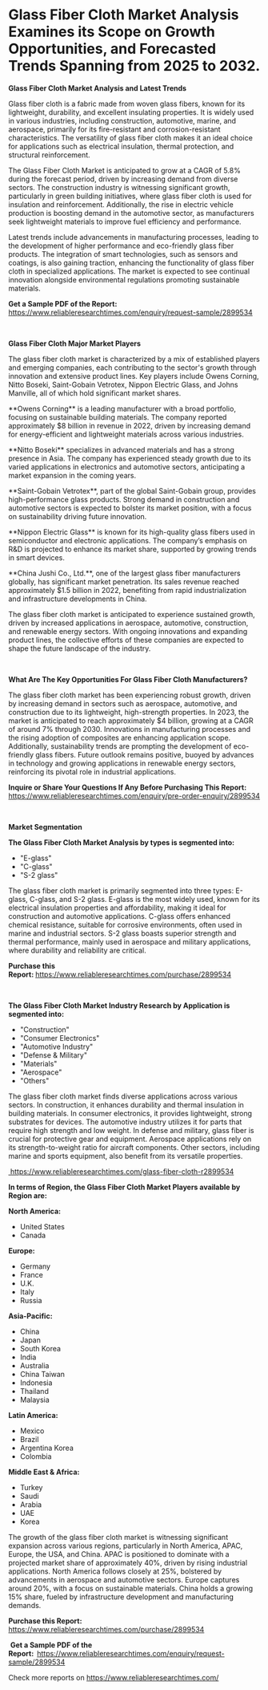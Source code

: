 <p><h1>Glass Fiber Cloth Market Analysis Examines its Scope on Growth Opportunities, and Forecasted Trends Spanning from 2025 to 2032.</h1></p><p><strong>Glass Fiber Cloth Market Analysis and Latest Trends</strong></p>
<p><p>Glass fiber cloth is a fabric made from woven glass fibers, known for its lightweight, durability, and excellent insulating properties. It is widely used in various industries, including construction, automotive, marine, and aerospace, primarily for its fire-resistant and corrosion-resistant characteristics. The versatility of glass fiber cloth makes it an ideal choice for applications such as electrical insulation, thermal protection, and structural reinforcement.</p><p>The Glass Fiber Cloth Market is anticipated to grow at a CAGR of 5.8% during the forecast period, driven by increasing demand from diverse sectors. The construction industry is witnessing significant growth, particularly in green building initiatives, where glass fiber cloth is used for insulation and reinforcement. Additionally, the rise in electric vehicle production is boosting demand in the automotive sector, as manufacturers seek lightweight materials to improve fuel efficiency and performance.</p><p>Latest trends include advancements in manufacturing processes, leading to the development of higher performance and eco-friendly glass fiber products. The integration of smart technologies, such as sensors and coatings, is also gaining traction, enhancing the functionality of glass fiber cloth in specialized applications. The market is expected to see continual innovation alongside environmental regulations promoting sustainable materials.</p></p>
<p><strong>Get a Sample PDF of the Report:&nbsp;</strong> <a href="https://www.reliableresearchtimes.com/enquiry/request-sample/2899534?utm_campaign=3037&utm_medium=2&utm_source=Github&utm_content=ia&utm_term=16032025&utm_id=glass-fiber-cloth">https://www.reliableresearchtimes.com/enquiry/request-sample/2899534</a></p>
<p>&nbsp;</p>
<p><strong>Glass Fiber Cloth Major Market Players</strong></p>
<p><p>The glass fiber cloth market is characterized by a mix of established players and emerging companies, each contributing to the sector's growth through innovation and extensive product lines. Key players include Owens Corning, Nitto Boseki, Saint-Gobain Vetrotex, Nippon Electric Glass, and Johns Manville, all of which hold significant market shares.</p><p>**Owens Corning** is a leading manufacturer with a broad portfolio, focusing on sustainable building materials. The company reported approximately $8 billion in revenue in 2022, driven by increasing demand for energy-efficient and lightweight materials across various industries.</p><p>**Nitto Boseki** specializes in advanced materials and has a strong presence in Asia. The company has experienced steady growth due to its varied applications in electronics and automotive sectors, anticipating a market expansion in the coming years.</p><p>**Saint-Gobain Vetrotex**, part of the global Saint-Gobain group, provides high-performance glass products. Strong demand in construction and automotive sectors is expected to bolster its market position, with a focus on sustainability driving future innovation.</p><p>**Nippon Electric Glass** is known for its high-quality glass fibers used in semiconductor and electronic applications. The company’s emphasis on R&D is projected to enhance its market share, supported by growing trends in smart devices.</p><p>**China Jushi Co., Ltd.**, one of the largest glass fiber manufacturers globally, has significant market penetration. Its sales revenue reached approximately $1.5 billion in 2022, benefiting from rapid industrialization and infrastructure developments in China.</p><p>The glass fiber cloth market is anticipated to experience sustained growth, driven by increased applications in aerospace, automotive, construction, and renewable energy sectors. With ongoing innovations and expanding product lines, the collective efforts of these companies are expected to shape the future landscape of the industry.</p></p>
<p>&nbsp;</p>
<p><strong>What Are The Key Opportunities For Glass Fiber Cloth Manufacturers?</strong></p>
<p><p>The glass fiber cloth market has been experiencing robust growth, driven by increasing demand in sectors such as aerospace, automotive, and construction due to its lightweight, high-strength properties. In 2023, the market is anticipated to reach approximately $4 billion, growing at a CAGR of around 7% through 2030. Innovations in manufacturing processes and the rising adoption of composites are enhancing application scope. Additionally, sustainability trends are prompting the development of eco-friendly glass fibers. Future outlook remains positive, buoyed by advances in technology and growing applications in renewable energy sectors, reinforcing its pivotal role in industrial applications.</p></p>
<p><strong>Inquire or Share Your Questions If Any Before Purchasing This Report:</strong> <a href="https://www.reliableresearchtimes.com/enquiry/pre-order-enquiry/2899534?utm_campaign=3037&utm_medium=2&utm_source=Github&utm_content=ia&utm_term=16032025&utm_id=glass-fiber-cloth">https://www.reliableresearchtimes.com/enquiry/pre-order-enquiry/2899534</a></p>
<p>&nbsp;</p>
<p><strong>Market Segmentation</strong></p>
<p><strong>The Glass Fiber Cloth Market Analysis by types is segmented into:</strong></p>
<p><ul><li>"E-glass"</li><li>"C-glass"</li><li>"S-2 glass"</li></ul></p>
<p><p>The glass fiber cloth market is primarily segmented into three types: E-glass, C-glass, and S-2 glass. E-glass is the most widely used, known for its electrical insulation properties and affordability, making it ideal for construction and automotive applications. C-glass offers enhanced chemical resistance, suitable for corrosive environments, often used in marine and industrial sectors. S-2 glass boasts superior strength and thermal performance, mainly used in aerospace and military applications, where durability and reliability are critical.</p></p>
<p><strong>Purchase this Report:&nbsp;</strong><a href="https://www.reliableresearchtimes.com/purchase/2899534?utm_campaign=3037&utm_medium=2&utm_source=Github&utm_content=ia&utm_term=16032025&utm_id=glass-fiber-cloth">https://www.reliableresearchtimes.com/purchase/2899534</a></p>
<p>&nbsp;</p>
<p><strong>The Glass Fiber Cloth Market Industry Research by Application is segmented into:</strong></p>
<p><ul><li>"Construction"</li><li>"Consumer Electronics"</li><li>"Automotive Industry"</li><li>"Defense & Military"</li><li>"Materials"</li><li>"Aerospace"</li><li>"Others"</li></ul></p>
<p><p>The glass fiber cloth market finds diverse applications across various sectors. In construction, it enhances durability and thermal insulation in building materials. In consumer electronics, it provides lightweight, strong substrates for devices. The automotive industry utilizes it for parts that require high strength and low weight. In defense and military, glass fiber is crucial for protective gear and equipment. Aerospace applications rely on its strength-to-weight ratio for aircraft components. Other sectors, including marine and sports equipment, also benefit from its versatile properties.</p></p>
<p><a href="https://www.reliableresearchtimes.com/glass-fiber-cloth-r2899534?utm_campaign=3037&utm_medium=2&utm_source=Github&utm_content=ia&utm_term=16032025&utm_id=glass-fiber-cloth">&nbsp;https://www.reliableresearchtimes.com/glass-fiber-cloth-r2899534</a></p>
<p><strong>In terms of Region, the Glass Fiber Cloth Market Players available by Region are:</strong></p>
<p>
    <p> <strong> North America: </strong>
        <ul>
            <li>United States</li>
            <li>Canada</li>
        </ul>
        </p> 
    <p> <strong> Europe: </strong>
        <ul>
            <li>Germany</li>
            <li>France</li>
            <li>U.K.</li>
            <li>Italy</li>
            <li>Russia</li>
        </ul>
        </p> 
    <p> <strong> Asia-Pacific: </strong>
        <ul>
            <li>China</li>
            <li>Japan</li>
            <li>South Korea</li>
            <li>India</li>
            <li>Australia</li>
            <li>China Taiwan</li>
            <li>Indonesia</li>
            <li>Thailand</li>
            <li>Malaysia</li>
        </ul>
        </p> 
    <p> <strong> Latin America: </strong>
        <ul>
            <li>Mexico</li>
            <li>Brazil</li>
            <li>Argentina Korea</li>
            <li>Colombia</li>
        </ul>
        </p> 
    <p> <strong> Middle East & Africa: </strong>
        <ul>
            <li>Turkey</li>
            <li>Saudi</li>
            <li>Arabia</li>
            <li>UAE</li>
            <li>Korea</li>
        </ul>
    </p>
    </p>
<p><p>The growth of the glass fiber cloth market is witnessing significant expansion across various regions, particularly in North America, APAC, Europe, the USA, and China. APAC is positioned to dominate with a projected market share of approximately 40%, driven by rising industrial applications. North America follows closely at 25%, bolstered by advancements in aerospace and automotive sectors. Europe captures around 20%, with a focus on sustainable materials. China holds a growing 15% share, fueled by infrastructure development and manufacturing demands.</p></p>
<p><strong>Purchase this Report: </strong><a href="https://www.reliableresearchtimes.com/purchase/2899534?utm_campaign=3037&utm_medium=2&utm_source=Github&utm_content=ia&utm_term=16032025&utm_id=glass-fiber-cloth">https://www.reliableresearchtimes.com/purchase/2899534</a></p>
<p>&nbsp;<strong>Get a Sample PDF of the Report:&nbsp;&nbsp;</strong><a href="https://www.reliableresearchtimes.com/enquiry/request-sample/2899534?utm_campaign=3037&utm_medium=2&utm_source=Github&utm_content=ia&utm_term=16032025&utm_id=glass-fiber-cloth">https://www.reliableresearchtimes.com/enquiry/request-sample/2899534</a></p>
<p><strong></strong></p>
<p>Check more reports on <a href="https://www.reliableresearchtimes.com/?utm_campaign=3037&utm_medium=2&utm_source=Github&utm_content=ia&utm_term=16032025&utm_id=glass-fiber-cloth">https://www.reliableresearchtimes.com/</a></p>